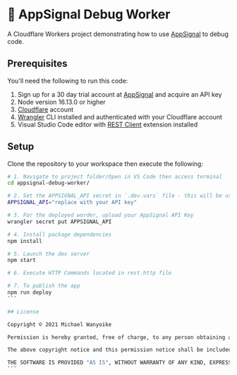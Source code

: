 # 👷 AppSignal Debug Worker

A Cloudflare Workers project demonstrating how to use [AppSignal](https://www.appsignal.com/) to debug code.

## Prerequisites

You'll need the following to run this code:

1. Sign up for a 30 day trial account at [AppSignal](https://www.appsignal.com/) and acquire an API key
2. Node version 16.13.0 or higher
3. [Cloudflare](https://www.cloudflare.com/) account
4. [Wrangler](https://developers.cloudflare.com/workers/wrangler/install-and-update/) CLI installed and authenticated with your Cloudflare account
5. Visual Studio Code editor with [REST Client](https://marketplace.visualstudio.com/items?itemName=humao.rest-client) extension installed

## Setup

Clone the repository to your workspace then execute the following:

````bash
# 1. Navigate to project folder/Open in VS Code then access terminal
cd appsignal-debug-worker/

# 2. Set the APPSIGNAL_API secret in `.dev.vars` file - this will be used in development
APPSIGNAL_API="replace with your API key"

# 3. For the deployed worder, upload your AppSignal API Key
wrangler secret put APPSIGNAL_API

# 4. Install package dependencies
npm install

# 5. Launch the dev server
npm start

# 6. Execute HTTP Commands located in rest.http file

# 7. To publish the app
npm run deploy
```

## License

Copyright © 2021 Michael Wanyoike

Permission is hereby granted, free of charge, to any person obtaining a copy of this software and associated documentation files (the "Software"), to deal in the Software without restriction, including without limitation the rights to use, copy, modify, merge, publish, distribute, sublicense, and/or sell copies of the Software, and to permit persons to whom the Software is furnished to do so, subject to the following conditions:

The above copyright notice and this permission notice shall be included in all copies or substantial portions of the Software.

THE SOFTWARE IS PROVIDED "AS IS", WITHOUT WARRANTY OF ANY KIND, EXPRESS OR IMPLIED, INCLUDING BUT NOT LIMITED TO THE WARRANTIES OF MERCHANTABILITY, FITNESS FOR A PARTICULAR PURPOSE AND NONINFRINGEMENT. IN NO EVENT SHALL THE AUTHORS OR COPYRIGHT HOLDERS BE LIABLE FOR ANY CLAIM, DAMAGES OR OTHER LIABILITY, WHETHER IN AN ACTION OF CONTRACT, TORT OR OTHERWISE, ARISING FROM, OUT OF OR IN CONNECTION WITH THE SOFTWARE OR THE USE OR OTHER DEALINGS IN THE SOFTWARE.
```
````

